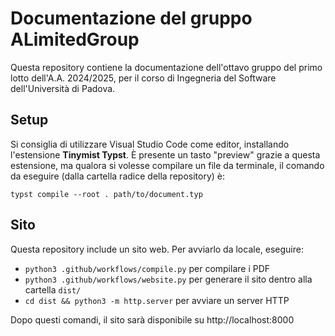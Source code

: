 # Documentazione del gruppo ALimitedGroup

Questa repository contiene la documentazione dell'ottavo gruppo del primo lotto
dell'A.A. 2024/2025, per il corso di Ingegneria del Software dell'Università di Padova.

## Setup

Si consiglia di utilizzare Visual Studio Code come editor,
installando l'estensione **Tinymist Typst**. 
È presente un tasto "preview" grazie a questa estensione,
ma qualora si volesse compilare un file da terminale,
il comando da eseguire (dalla cartella radice della repository) è:

```
typst compile --root . path/to/document.typ
```

## Sito

Questa repository include un sito web. Per avviarlo da locale, eseguire:

- `python3 .github/workflows/compile.py` per compilare i PDF
- `python3 .github/workflows/website.py` per generare il sito dentro alla cartella `dist/`
- `cd dist && python3 -m http.server` per avviare un server HTTP

Dopo questi comandi, il sito sarà disponibile su http://localhost:8000